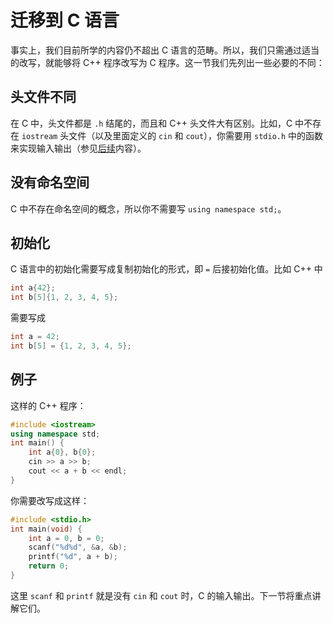 # 迁移到 C 语言

事实上，我们目前所学的内容仍不超出 C 语言的范畴。所以，我们只需通过适当的改写，就能够将 C++ 程序改写为 C 程序。这一节我们先列出一些必要的不同：

## 头文件不同

在 C 中，头文件都是 `.h` 结尾的，而且和 C++ 头文件大有区别。比如，C 中不存在 `iostream` 头文件（以及里面定义的 `cin` 和 `cout`），你需要用 `stdio.h` 中的函数来实现输入输出（参见[后续](/ch04/compare_with_c/c_io.md)内容）。

## 没有命名空间

C 中不存在命名空间的概念，所以你不需要写 `using namespace std;`。

## 初始化

C 语言中的初始化需要写成复制初始化的形式，即 `=` 后接初始化值。比如 C++ 中
```cpp
int a{42};
int b[5]{1, 2, 3, 4, 5};
```
需要写成
```c
int a = 42;
int b[5] = {1, 2, 3, 4, 5};
```

## 例子

这样的 C++ 程序：
```cpp
#include <iostream>
using namespace std;
int main() {
    int a{0}, b{0};
    cin >> a >> b;
    cout << a + b << endl;
}
```
你需要改写成这样：
```c
#include <stdio.h>
int main(void) {
    int a = 0, b = 0;
    scanf("%d%d", &a, &b);
    printf("%d", a + b);
    return 0;
}
```

这里 `scanf` 和 `printf` 就是没有 `cin` 和 `cout` 时，C 的输入输出。下一节将重点讲解它们。
